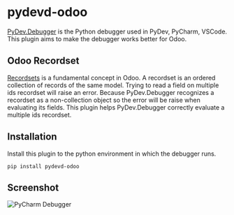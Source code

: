 # pydevd-odoo

[PyDev.Debugger](https://github.com/fabioz/PyDev.Debugger) is the Python debugger used
in PyDev, PyCharm, VSCode. This plugin aims to make the debugger works better for Odoo.

## Odoo Recordset
[Recordsets](https://www.odoo.com/documentation/13.0/reference/orm.html#recordsets) is a fundamental concept in Odoo.
A recordset is an ordered collection of records of the same model. Trying to read a field
on multiple ids recordset will raise an error. Because PyDev.Debugger recognizes a recordset as a
non-collection object so the error will be raise when evaluating its fields. This plugin helps
PyDev.Debugger correctly evaluate a multiple ids recordset.

## Installation
Install this plugin to the python environment in which the debugger runs.

`pip install pydevd-odoo`

## Screenshot
![PyCharm Debugger](https://raw.githubusercontent.com/trinhanhngoc/pydevd-odoo/master/images/pycharm-debugger.png)